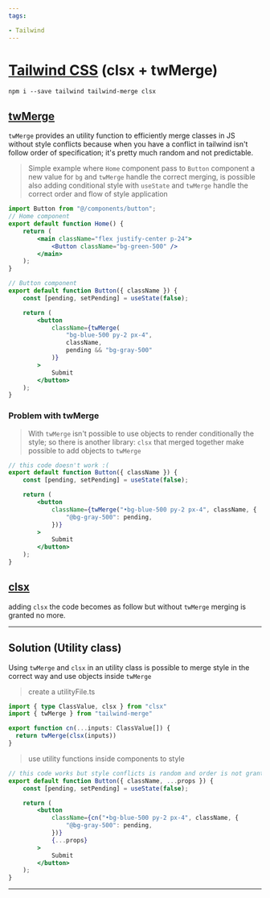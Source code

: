 ```yaml
---
tags:

- Tailwind
---
```


# [Tailwind CSS](https://tailwindcss.com/) (clsx + twMerge)

```
npm i --save tailwind tailwind-merge clsx
```

## [twMerge](https://www.npmjs.com/package/tailwind-merge)

`twMerge` provides an utility function to efficiently merge classes in JS without style conflicts because when you have a conflict in tailwind isn't follow order of specification; it's pretty much random and not predictable.

> Simple example where `Home` component pass to `Button` component a new value for `bg` and `twMerge` handle the correct merging, is possible also adding conditional style with `useState` and `twMerge` handle the correct order and flow of style application

```jsx
import Button from "@/components/button";
// Home component
export default function Home() {
	return (
		<main className="flex justify-center p-24">
			<Button className="bg-green-500" />
		</main>
	);
}
```

```jsx
// Button component
export default function Button({ className }) {
	const [pending, setPending] = useState(false);

	return (
		<button
			className={twMerge(
				"bg-blue-500 py-2 px-4",
				className,
				pending && "bg-gray-500"
			)}
		>
			Submit
		</button>
	);
}
```

### Problem with twMerge

> With `twMerge` isn't possible to use objects to render conditionally the style; so there is another library: `clsx` that merged together make possible to add objects to `twMerge`

```jsx
// this code doesn't work :(
export default function Button({ className }) {
	const [pending, setPending] = useState(false);

	return (
		<button
			className={twMerge("•bg-blue-500 py-2 px-4", className, {
				"@bg-gray-500": pending,
			})}
		>
			Submit    
		</button>
	);
}
```

## [clsx](https://www.npmjs.com/package/clsx)

adding `clsx` the code becomes as follow but without `twMerge` merging is granted no more.

---

## Solution (Utility class)

Using `twMerge` and `clsx` in an utility class is possible to merge style in the correct way and use objects inside `twMerge`

> create a utilityFile.ts

```ts
import { type ClassValue, clsx } from "clsx"
import { twMerge } from "tailwind-merge"

export function cn(...inputs: ClassValue[]) {
  return twMerge(clsx(inputs))
}
```

> use utility functions inside components to style

```jsx
// this code works but style conflicts is random and order is not granted :(
export default function Button({ className, ...props }) {
	const [pending, setPending] = useState(false);

	return (
		<button
			className={cn("•bg-blue-500 py-2 px-4", className, {
				"@bg-gray-500": pending,
			})}
			{...props}
		>
			Submit    
		</button>
	);
}
```

---
